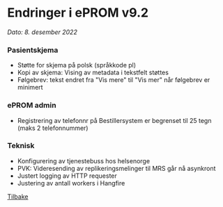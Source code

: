 # Endringer i ePROM v9.2
*Dato: 8. desember 2022*

### Pasientskjema
- Støtte for skjema på polsk (språkkode pl)
- Kopi av skjema: Vising av metadata i tekstfelt støttes
- Følgebrev: tekst endret fra "Vis mere" til "Vis mer" når følgebrev er minimert


### ePROM admin
- Registrering av telefonnr på Bestillersystem er begrenset til 25 tegn (maks 2 telefonnummer)


### Teknisk
- Konfigurering av tjenestebuss hos helsenorge
- PVK: Videresending av replikeringsmelinger til MRS går nå asynkront
- Justert logging av HTTP requester
- Justering av antall workers i Hangfire

[Tilbake](./Releaselist)
